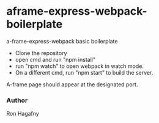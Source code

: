 # aframe-express-webpack-boilerplate
a-frame-express-webpack basic boilerplate


- Clone the repository
-  open cmd and run "npm install"
-  run "npm watch" to open webpack in watch mode.
- On a different cmd, run "npm start" to build the server.

A-frame page should appear at the designated port.

### Author
Ron Hagafny